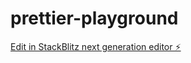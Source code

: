 # prettier-playground

[Edit in StackBlitz next generation editor ⚡️](https://stackblitz.com/~/github.com/borjamrd/prettier-playground)